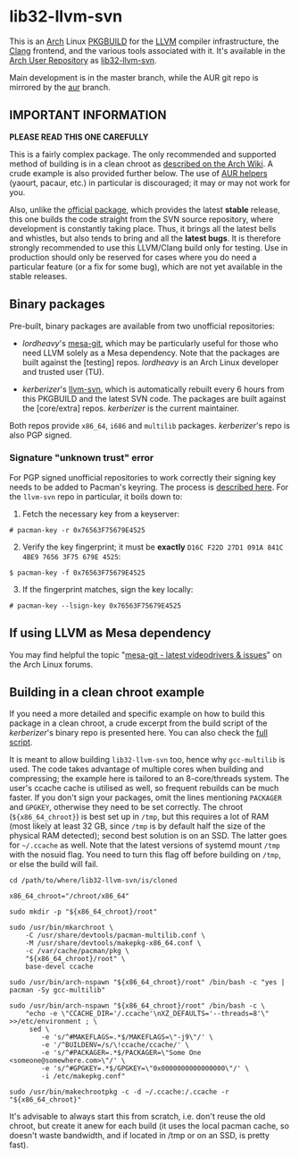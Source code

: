 # lib32-llvm-svn

This is an [Arch](https://www.archlinux.org/) Linux [PKGBUILD](https://wiki.archlinux.org/index.php/Creating_packages) for the [LLVM](http://llvm.org/) compiler infrastructure, the [Clang](http://clang.llvm.org/) frontend, and the various tools associated with it. It's available in the [Arch User Repository](https://wiki.archlinux.org/index.php/Arch_User_Repository) as [lib32-llvm-svn](https://aur.archlinux.org/pkgbase/lib32-llvm-svn/).

Main development is in the master branch, while the AUR git repo is mirrored by the [aur](https://github.com/kerberizer/lib32-llvm-svn/tree/aur) branch.

## IMPORTANT INFORMATION

**PLEASE READ THIS ONE CAREFULLY**

This is a fairly complex package. The only recommended and supported method of building is in a clean chroot as [described on the Arch Wiki](https://wiki.archlinux.org/index.php/DeveloperWiki:Building_in_a_Clean_Chroot). A crude example is also provided further below. The use of [AUR helpers](https://wiki.archlinux.org/index.php/AUR_helpers) (yaourt, pacaur, etc.) in particular is discouraged; it may or may not work for you.

Also, unlike the [official package](https://www.archlinux.org/packages/?sort=&repo=Multilib&q=lib32-llvm&maintainer=&flagged=), which provides the latest **stable** release, this one builds the code straight from the SVN source repository, where development is constantly taking place. Thus, it brings all the latest bells and whistles, but also tends to bring and all the **latest bugs**. It is therefore strongly recommended to use this LLVM/Clang build only for testing. Use in production should only be reserved for cases where you do need a particular feature (or a fix for some bug), which are not yet available in the stable releases.

## Binary packages

Pre-built, binary packages are available from two unofficial repositories:

- _lordheavy_'s [mesa-git](https://wiki.archlinux.org/index.php/Unofficial_user_repositories#mesa-git), which may be particularly useful for those who need LLVM solely as a Mesa dependency. Note that the packages are built against the [testing] repos. _lordheavy_ is an Arch Linux developer and trusted user (TU).

- _kerberizer_'s [llvm-svn](https://wiki.archlinux.org/index.php/Unofficial_user_repositories#llvm-svn), which is automatically rebuilt every 6 hours from this PKGBUILD and the latest SVN code. The packages are built against the [core/extra] repos. _kerberizer_ is the current maintainer.

Both repos provide `x86_64`, `i686` and `multilib` packages. _kerberizer_'s repo is also PGP signed.

### Signature "unknown trust" error

For PGP signed unofficial repositories to work correctly their signing key needs to be added to Pacman's keyring. The process is [described here](https://wiki.archlinux.org/index.php/Pacman/Package_signing#Adding_unofficial_keys). For the `llvm-svn` repo in particular, it boils down to:
1. Fetch the necessary key from a keyserver:
```
# pacman-key -r 0x76563F75679E4525
```
2. Verify the key fingerprint; it must be __exactly__ `D16C F22D 27D1 091A 841C 4BE9 7656 3F75 679E 4525`:
```
$ pacman-key -f 0x76563F75679E4525
```
3. If the fingerprint matches, sign the key locally:
```
# pacman-key --lsign-key 0x76563F75679E4525
```

## If using LLVM as Mesa dependency

You may find helpful the topic "[mesa-git - latest videodrivers & issues](https://bbs.archlinux.org/viewtopic.php?id=212819)" on the Arch Linux forums.

## Building in a clean chroot example

If you need a more detailed and specific example on how to build this package in a clean chroot, a crude excerpt from the build script of the _kerberizer_'s binary repo is presented here. You can also check the [full script](https://github.com/kerberizer/pkg-rebuild-llvm).

It is meant to allow building `lib32-llvm-svn` too, hence why `gcc-multilib` is used. The code takes advantage of multiple cores when building and compressing; the example here is tailored to an 8-core/threads system. The user's ccache cache is utilised as well, so frequent rebuilds can be much faster. If you don't sign your packages, omit the lines mentioning `PACKAGER` and `GPGKEY`, otherwise they need to be set correctly. The chroot (`${x86_64_chroot}`) is best set up in `/tmp`, but this requires a lot of RAM (most likely at least 32 GB, since `/tmp` is by default half the size of the physical RAM detected); second best solution is on an SSD. The latter goes for `~/.ccache` as well. Note that the latest versions of systemd mount `/tmp` with the nosuid flag. You need to turn this flag off before building on `/tmp`, or else the build will fail.

```shell
cd /path/to/where/lib32-llvm-svn/is/cloned

x86_64_chroot="/chroot/x86_64"

sudo mkdir -p "${x86_64_chroot}/root"

sudo /usr/bin/mkarchroot \
    -C /usr/share/devtools/pacman-multilib.conf \
    -M /usr/share/devtools/makepkg-x86_64.conf \
    -c /var/cache/pacman/pkg \
    "${x86_64_chroot}/root" \
    base-devel ccache

sudo /usr/bin/arch-nspawn "${x86_64_chroot}/root" /bin/bash -c "yes | pacman -Sy gcc-multilib"

sudo /usr/bin/arch-nspawn "${x86_64_chroot}/root" /bin/bash -c \
    "echo -e \"CCACHE_DIR='/.ccache'\nXZ_DEFAULTS='--threads=8'\" >>/etc/environment ; \
     sed \
        -e 's/^#MAKEFLAGS=.*$/MAKEFLAGS=\"-j9\"/' \
        -e '/^BUILDENV=/s/\!ccache/ccache/' \
        -e 's/^#PACKAGER=.*$/PACKAGER=\"Some One <someone@somewhere.com>\"/' \
        -e 's/^#GPGKEY=.*$/GPGKEY=\"0x0000000000000000\"/' \
        -i /etc/makepkg.conf"

sudo /usr/bin/makechrootpkg -c -d ~/.ccache:/.ccache -r "${x86_64_chroot}"
```

It's advisable to always start this from scratch, i.e. don't reuse the old chroot, but create it anew for each build (it uses the local pacman cache, so doesn't waste bandwidth, and if located in /tmp or on an SSD, is pretty fast).
